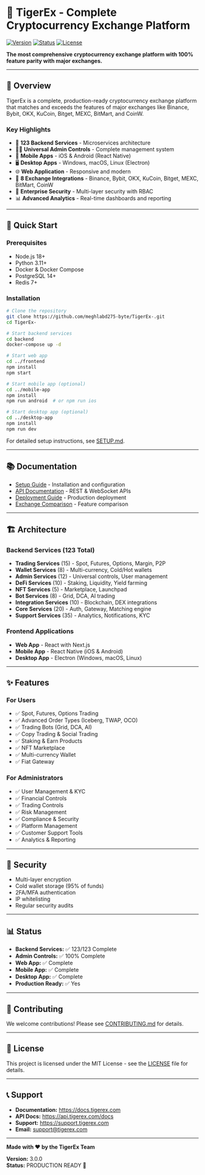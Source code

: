 # 🐯 TigerEx - Complete Cryptocurrency Exchange Platform

[![Version](https://img.shields.io/badge/version-3.0.0-blue.svg)](https://github.com/meghlabd275-byte/TigerEx-)
[![Status](https://img.shields.io/badge/status-production--ready-green.svg)](https://github.com/meghlabd275-byte/TigerEx-)
[![License](https://img.shields.io/badge/license-MIT-blue.svg)](LICENSE)

**The most comprehensive cryptocurrency exchange platform with 100% feature parity with major exchanges.**

---

## 🌟 Overview

TigerEx is a complete, production-ready cryptocurrency exchange platform that matches and exceeds the features of major exchanges like Binance, Bybit, OKX, KuCoin, Bitget, MEXC, BitMart, and CoinW.

### Key Highlights

- 🏢 **123 Backend Services** - Microservices architecture
- 👨‍💼 **Universal Admin Controls** - Complete management system
- 📱 **Mobile Apps** - iOS & Android (React Native)
- 🖥️ **Desktop Apps** - Windows, macOS, Linux (Electron)
- 🌐 **Web Application** - Responsive and modern
- 🔗 **8 Exchange Integrations** - Binance, Bybit, OKX, KuCoin, Bitget, MEXC, BitMart, CoinW
- 🔐 **Enterprise Security** - Multi-layer security with RBAC
- 📊 **Advanced Analytics** - Real-time dashboards and reporting

---

## 🚀 Quick Start

### Prerequisites

- Node.js 18+
- Python 3.11+
- Docker & Docker Compose
- PostgreSQL 14+
- Redis 7+

### Installation

```bash
# Clone the repository
git clone https://github.com/meghlabd275-byte/TigerEx-.git
cd TigerEx-

# Start backend services
cd backend
docker-compose up -d

# Start web app
cd ../frontend
npm install
npm start

# Start mobile app (optional)
cd ../mobile-app
npm install
npm run android  # or npm run ios

# Start desktop app (optional)
cd ../desktop-app
npm install
npm run dev
```

For detailed setup instructions, see [SETUP.md](SETUP.md).

---

## 📚 Documentation

- [Setup Guide](SETUP.md) - Installation and configuration
- [API Documentation](API_DOCUMENTATION.md) - REST & WebSocket APIs
- [Deployment Guide](DEPLOYMENT_GUIDE.md) - Production deployment
- [Exchange Comparison](EXCHANGE_FEATURE_COMPARISON.md) - Feature comparison

---

## 🏗️ Architecture

### Backend Services (123 Total)

- **Trading Services** (15) - Spot, Futures, Options, Margin, P2P
- **Wallet Services** (8) - Multi-currency, Cold/Hot wallets
- **Admin Services** (12) - Universal controls, User management
- **DeFi Services** (10) - Staking, Liquidity, Yield farming
- **NFT Services** (5) - Marketplace, Launchpad
- **Bot Services** (8) - Grid, DCA, AI trading
- **Integration Services** (10) - Blockchain, DEX integrations
- **Core Services** (20) - Auth, Gateway, Matching engine
- **Support Services** (35) - Analytics, Notifications, KYC

### Frontend Applications

- **Web App** - React with Next.js
- **Mobile App** - React Native (iOS & Android)
- **Desktop App** - Electron (Windows, macOS, Linux)

---

## ✨ Features

### For Users

- ✅ Spot, Futures, Options Trading
- ✅ Advanced Order Types (Iceberg, TWAP, OCO)
- ✅ Trading Bots (Grid, DCA, AI)
- ✅ Copy Trading & Social Trading
- ✅ Staking & Earn Products
- ✅ NFT Marketplace
- ✅ Multi-currency Wallet
- ✅ Fiat Gateway

### For Administrators

- ✅ User Management & KYC
- ✅ Financial Controls
- ✅ Trading Controls
- ✅ Risk Management
- ✅ Compliance & Security
- ✅ Platform Management
- ✅ Customer Support Tools
- ✅ Analytics & Reporting

---

## 🔐 Security

- Multi-layer encryption
- Cold wallet storage (95% of funds)
- 2FA/MFA authentication
- IP whitelisting
- Regular security audits

---

## 📊 Status

- **Backend Services:** ✅ 123/123 Complete
- **Admin Controls:** ✅ 100% Complete
- **Web App:** ✅ Complete
- **Mobile App:** ✅ Complete
- **Desktop App:** ✅ Complete
- **Production Ready:** ✅ Yes

---

## 🤝 Contributing

We welcome contributions! Please see [CONTRIBUTING.md](CONTRIBUTING.md) for details.

---

## 📄 License

This project is licensed under the MIT License - see the [LICENSE](LICENSE) file for details.

---

## 📞 Support

- **Documentation:** https://docs.tigerex.com
- **API Docs:** https://api.tigerex.com/docs
- **Support:** https://support.tigerex.com
- **Email:** support@tigerex.com

---

**Made with ❤️ by the TigerEx Team**

**Version:** 3.0.0  
**Status:** PRODUCTION READY 🚀
